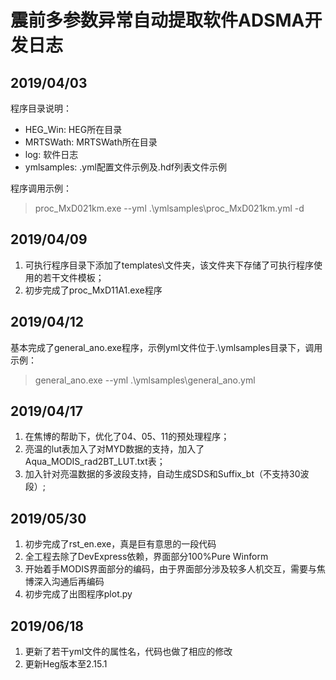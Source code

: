 # 震前多参数异常自动提取软件ADSMA开发日志

## 2019/04/03

程序目录说明：

* HEG_Win\: HEG所在目录
* MRTSWath\: MRTSWath所在目录
* log\: 软件日志
* ymlsamples\: .yml配置文件示例及.hdf列表文件示例

程序调用示例：
> proc_MxD021km.exe --yml .\ymlsamples\proc_MxD021km.yml -d


## 2019/04/09

1. 可执行程序目录下添加了templates\文件夹，该文件夹下存储了可执行程序使用的若干文件模板；
2. 初步完成了proc_MxD11A1.exe程序

## 2019/04/12

基本完成了general_ano.exe程序，示例yml文件位于.\ymlsamples目录下，调用示例：

> general_ano.exe --yml .\ymlsamples\general_ano.yml

## 2019/04/17

1. 在焦博的帮助下，优化了04、05、11的预处理程序；
2. 亮温的lut表加入了对MYD数据的支持，加入了Aqua_MODIS_rad2BT_LUT.txt表；
3. 加入针对亮温数据的多波段支持，自动生成SDS和Suffix_bt（不支持30波段）;

## 2019/05/30

1. 初步完成了rst_en.exe，真是巨有意思的一段代码
2. 全工程去除了DevExpress依赖，界面部分100%Pure Winform
3. 开始着手MODIS界面部分的编码，由于界面部分涉及较多人机交互，需要与焦博深入沟通后再编码
4. 初步完成了出图程序plot.py

## 2019/06/18

1. 更新了若干yml文件的属性名，代码也做了相应的修改
2. 更新Heg版本至2.15.1
